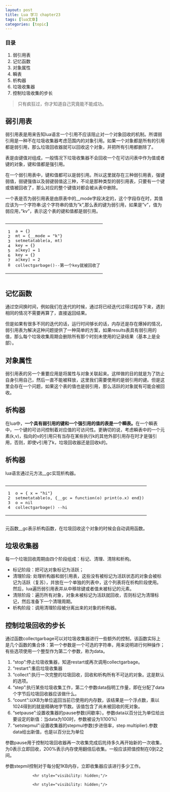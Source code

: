 ```yaml
---
layout: post
title: Lua 学习 chapter23  
tags: [lua文章]
categories: [topic]
---
```

<h3 id="目录">目录</h3>
<ol>
  <li>弱引用表</li>
  <li>记忆函数</li>
  <li>对象属性</li>
  <li>瞬表</li>
  <li>析构器</li>
  <li>垃圾收集器</li>
  <li>控制垃圾收集的步长</li>
</ol>

<blockquote>
  <p>只有疯狂过，你才知道自己究竟能不能成功。</p>
</blockquote>

<h2 id="弱引用表">弱引用表</h2>

<p>弱引用表是用来告知lua语言一个引用不应该阻止对一个对象回收的机制。所谓弱引用是一种不在垃圾收集器考虑范围内的对象引用。如果一个对象都是所有的引用都是弱引用，那么垃圾回收器就可以回收这个对象，并把所有引用都删除了。</p>

<p>表是由键值对组成，一般情况下垃圾收集器不会回收一个在可访问表中作为值或者键的对象，键和值都是强引用。</p>

<p>在一个弱引用表中，键和值都可以是弱引用。所以这里就存在三种弱引用表，强键弱值，弱键强值以及弱键弱值这三种，不论是那种类型的弱引用表，只要有一个键或值被回收了，那么对应的整个键值对都会被从表中删除。</p>

<p>一个表是否为弱引用表是由原表中的__mode字段决定的，这个字段存在时，其值应该为一个字符串:这个字符串的值为”k”,那么表的键为弱引用，如果是”v”，值为弱应用，”kv”，表示这个表的键和值都是弱引用。</p>

<div class="language-lua highlighter-rouge"><div class="highlight"><pre class="highlight"><code><table class="rouge-table"><tbody><tr><td class="rouge-gutter gl"><pre class="lineno">1
2
3
4
5
6
7
8
</pre></td><td class="rouge-code"><pre><span class="n">a</span> <span class="o">=</span> <span class="p">{}</span>
<span class="n">mt</span> <span class="o">=</span> <span class="p">{</span><span class="n">__mode</span> <span class="o">=</span> <span class="s2">&#34;k&#34;</span><span class="p">}</span>
<span class="nb">setmetatable</span><span class="p">(</span><span class="n">a</span><span class="p">,</span> <span class="n">mt</span><span class="p">)</span>
<span class="n">key</span> <span class="o">=</span> <span class="p">{}</span>
<span class="n">a</span><span class="p">[</span><span class="n">key</span><span class="p">]</span> <span class="o">=</span> <span class="mi">1</span>
<span class="n">key</span> <span class="o">=</span> <span class="p">{}</span>
<span class="n">a</span><span class="p">[</span><span class="n">key</span><span class="p">]</span> <span class="o">=</span> <span class="mi">2</span>
<span class="nb">collectgarbage</span><span class="p">()</span><span class="c1">--第一个key就被回收了</span>
</pre></td></tr></tbody></table></code></pre></div></div>

<h2 id="记忆函数">记忆函数</h2>

<p>通过空间换时间，例如我们在迭代的时候，通过将已经迭代过得过程存下来，遇到相同的情况不需要再算了，直接返回结果。</p>

<p>但是如果有很多不同的迭代的话，运行时间够长的话，内存还是存在爆掉的情况，弱引用表为解决这种问题提供了一种简单的方案，如果results表具有弱引用的值，那么每个垃圾收集周期会删除所有那个时刻未使用的记录结果（基本上是全部）。</p>

<h2 id="对象属性">对象属性</h2>

<p>弱引用表的另一个重要应用是将属性与对象关联起来。这样做的目的就是为了防止自身引用自己，然后一直不能被释放，这里我们需要使用的是弱引用的键。但是这里会存在一个问题，如果这个表的值也是弱引用，那么活跃的对象就有可能会被回收。</p>

<h2 id="析构器">析构器</h2>

<p>在lua中，<strong>一个具有弱引用的键和一个强引用的值的表是一个瞬表。</strong>在一个瞬表中，一个键的可访问控制着对应值的可访问性。更确切的说，考虑瞬表中的一个元素(k,v)，指向的v的引用只有当存在某些执行k的其他外部引用存在时才是强引用，否则，即使v引用了k，垃圾回收器还是回收k的。</p>

<h2 id="析构器-1">析构器</h2>

<p>lua语言通过元方法__gc实现析构器。</p>

<div class="language-lua highlighter-rouge"><div class="highlight"><pre class="highlight"><code><table class="rouge-table"><tbody><tr><td class="rouge-gutter gl"><pre class="lineno">1
2
3
4
</pre></td><td class="rouge-code"><pre><span class="n">o</span> <span class="o">=</span> <span class="p">{</span> <span class="n">x</span> <span class="o">=</span> <span class="s2">&#34;hi&#34;</span><span class="p">}</span>
<span class="nb">setmetatable</span><span class="p">(</span><span class="n">o</span><span class="p">,</span> <span class="p">{</span><span class="n">__gc</span> <span class="o">=</span> <span class="k">function</span><span class="p">(</span><span class="n">o</span><span class="p">)</span> <span class="nb">print</span><span class="p">(</span><span class="n">o</span><span class="p">.</span><span class="n">x</span><span class="p">)</span> <span class="k">end</span><span class="p">})</span>
<span class="n">o</span> <span class="o">=</span> <span class="kc">nil</span>
<span class="nb">collectgarbage</span><span class="p">()</span> <span class="c1">--hi</span>
</pre></td></tr></tbody></table></code></pre></div></div>
<p>元函数__gc表示析构函数，在垃圾回收这个对象的时候会自动调用函数。</p>

<h2 id="垃圾收集器">垃圾收集器</h2>

<p>每一个垃圾回收周期由四个阶段组成：标记、清理、清除和析构。</p>

<ul>
  <li>标记阶段：把可达对象标记为活跃；</li>
  <li>清理阶段: 处理析构器和弱引用表，这些没有被标记为活跃状态的对象会被标记为活跃（复苏），并放在一个单独的列表中，这个列表将在析构阶段使用。然后，lua遍历弱引用表并从中移除键或者值未被标记的元素。</li>
  <li>清除阶段：遍历所有对象，对象未被标记为活跃就回收，否则标记为清理标记，然后准备下一个清理周期。</li>
  <li>析构阶段：调用清理阶段被分离出来的对象的析构器。</li>
</ul>

<h2 id="控制垃圾回收的步长">控制垃圾回收的步长</h2>

<p>通过函数collectgarbage可以对垃圾收集器进行一些额外的控制，该函数实际上是几个函数的集合体：第一个参数是一个可选的字符串，用来说明进行何种操作；有些选项使用一个整型作为第二个参数，称为data。</p>

<ol>
  <li>“stop”:停止垃圾收集器，知道restart或再次调用collectgarbage。</li>
  <li>“restart”:重启垃圾收集器</li>
  <li>“collect”:执行一次完整的垃圾回收，回收和析构所有不可达的对象。这是默认的选项。</li>
  <li>“step”:执行某些垃圾收集工作，第二个参数data指明工作量，即在分配了data个字节后垃圾回收器应该做什么。</li>
  <li>“count”:以KB为单位返回当前已使用的内存数，该结果是一个浮点数，乘以1024得到的就是精确地字节数。该值包含了尚未被回收的死对象。</li>
  <li>“setpause”:设置收集器的pause参数(间歇率）。参数data以百分比为单位给出要设定的新值：当data为100时，参数被设为1(100%)</li>
  <li>“setstepmul”:设置收集器的stepmul参数(步进倍率，step multiplier).参数data给出新值，也是以百分比为单位</li>
</ol>

<p>参数pause用于控制垃圾回收器再一次收集完成后扥待多久再开始新的一次收集，为0表示立即回收，200%表示内存使用翻倍后收集。一般应该把值控制在0到2之间。</p>

<p>参数stepmil控制对于每分配1KB内存，立即收集器应该进行多少工作。</p>



                <hr style="visibility: hidden;"/>
                
                <hr style="visibility: hidden;"/>